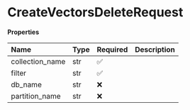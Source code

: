 # CreateVectorsDeleteRequest

**Properties**

| Name            | Type | Required | Description |
| :-------------- | :--- | :------- | :---------- |
| collection_name | str  | ✅       |             |
| filter          | str  | ✅       |             |
| db_name         | str  | ❌       |             |
| partition_name  | str  | ❌       |             |

<!-- This file was generated by liblab | https://liblab.com/ -->
